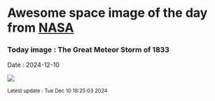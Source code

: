 
# Awesome space image of the day from [NASA](https://api.nasa.gov/)

### Today image : The Great Meteor Storm of 1833
Date : 2024-12-10

![](https://apod.nasa.gov/apod/image/2412/LeonidsWoodcut_Vollmy_960.jpg)

<small>Latest update : Tue Dec 10 18:25:03 2024</small>
        
